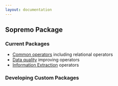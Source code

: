 ```yaml
---
layout: documentation
---
```

Sopremo Package
---------------

### Current Packages

-   [Common
    operators](sopremobase.html "wiki:sopremobase")
    including relational operators
-   [Data
    quality](sopremocleansing.html "wiki:sopremocleansing")
    improving operators
-   [Information
    Extraction](sopremoie "wiki:sopremoie")
    operators

### Developing Custom Packages
